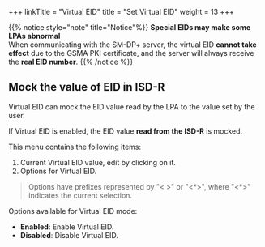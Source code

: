 +++
linkTitle = "Virtual EID"
title = "Set Virtual EID"
weight = 13
+++

{{% notice style="note" title="Notice"%}}
**Special EIDs may make some LPAs abnormal**  
When communicating with the SM-DP+ server, the virtual EID **cannot take effect** due to the GSMA PKI certificate, and the server will always receive the **real EID number**.
{{% /notice %}}

## Mock the value of EID in ISD-R

Virtual EID can mock the EID value read by the LPA to the value set by the user.

If Virtual EID is enabled, the EID value **read from the ISD-R** is mocked.

This menu contains the following items:

1. Current Virtual EID value, edit by clicking on it.
2. Options for Virtual EID.

> Options have prefixes represented by "\< \>" or "\<\*\>", where "\<\*\>" indicates the current selection.  

Options available for Virtual EID mode:

- **Enabled**: Enable Virtual EID.
- **Disabled**: Disable Virtual EID.
